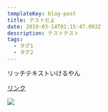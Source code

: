 ```yaml
---
templateKey: blog-post
title: テストだよ
date: 2019-03-14T01:15:47.093Z
description: テストテスト
tags:
  - タグ1
  - タグ2
---
```

リッチテキストいけるやん



[リンク](http://hory.com)

![](/img/blog-index.jpg)
